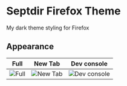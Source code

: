 # Septdir Firefox Theme
My dark theme styling for Firefox

## Appearance
Full | New Tab | Dev console
--- | --- | ---
 ![Full](https://septdir.ru/images/blog/39/1.jpg) | ![New Tab](https://septdir.ru/images/blog/39/2.jpg) | ![Dev console](https://septdir.ru/images/blog/39/3.jpg)